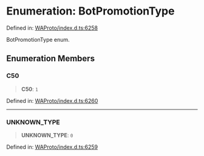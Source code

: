 # Enumeration: BotPromotionType

Defined in: [WAProto/index.d.ts:6258](https://github.com/Fokusdotid/bail/blob/99acc683da8779d62a0509bb4108fdb35cb2b061/WAProto/index.d.ts#L6258)

BotPromotionType enum.

## Enumeration Members

### C50

> **C50**: `1`

Defined in: [WAProto/index.d.ts:6260](https://github.com/Fokusdotid/bail/blob/99acc683da8779d62a0509bb4108fdb35cb2b061/WAProto/index.d.ts#L6260)

***

### UNKNOWN\_TYPE

> **UNKNOWN\_TYPE**: `0`

Defined in: [WAProto/index.d.ts:6259](https://github.com/Fokusdotid/bail/blob/99acc683da8779d62a0509bb4108fdb35cb2b061/WAProto/index.d.ts#L6259)
